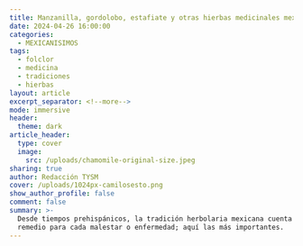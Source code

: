 ```yaml
---
title: Manzanilla, gordolobo, estafiate y otras hierbas medicinales mexicanas
date: 2024-04-26 16:00:00
categories:
  - MEXICANISIMOS
tags:
  - folclor
  - medicina
  - tradiciones
  - hierbas
layout: article
excerpt_separator: <!--more-->
mode: immersive
header:
  theme: dark
article_header:
  type: cover
  image:
    src: /uploads/chamomile-original-size.jpeg
sharing: true
author: Redacción TYSM
cover: /uploads/1024px-camilosesto.png
show_author_profile: false
comment: false
summary: >-
  Desde tiempos prehispánicos, la tradición herbolaria mexicana cuenta con un
  remedio para cada malestar o enfermedad; aquí las más importantes.
---
```


